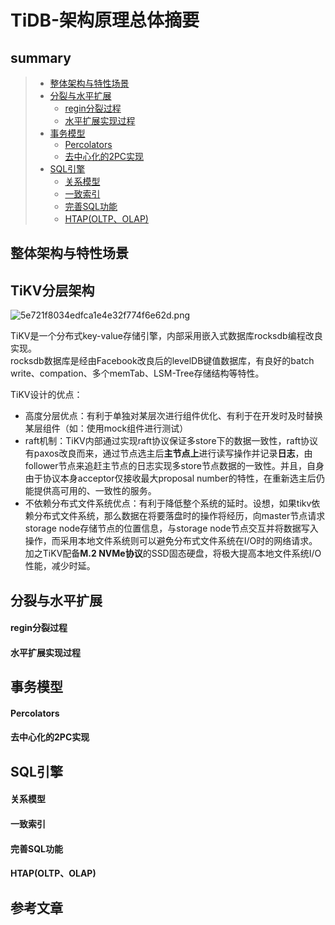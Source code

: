 # TiDB-架构原理总体摘要

## summary
> - [整体架构与特性场景](#整体架构与特性场景)
> - [分裂与水平扩展](#分裂与水平扩展)  
>   - [regin分裂过程](#regin分裂过程)  
>   - [水平扩展实现过程](#水平扩展实现过程)  
> - [事务模型](#事务模型)  
>   - [Percolators](#Percolators)  
>   - [去中心化的2PC实现](#去中心化的2PC实现)  
> - [SQL引擎](#SQL引擎)  
>   - [关系模型](#关系模型)  
>   - [一致索引](#一致索引)  
>   - [完善SQL功能](#完善SQL功能)  
>   - [HTAP(OLTP、OLAP)](#HTAP(OLTP、OLAP))  



## 整体架构与特性场景

## TiKV分层架构


![5e721f8034edfca1e4e32f774f6e62d.png](http://cdn.lifemini.cn/dbblog/20210106/b7b42a2b12aa451bbd693ca112fa941d.png)

TiKV是一个分布式key-value存储引擎，内部采用嵌入式数据库rocksdb编程改良实现。  
rocksdb数据库是经由Facebook改良后的levelDB键值数据库，有良好的batch write、compation、多个memTab、LSM-Tree存储结构等特性。  

TiKV设计的优点：
 - 高度分层优点：有利于单独对某层次进行组件优化、有利于在开发时及时替换某层组件（如：使用mock组件进行测试）
 - raft机制：TiKV内部通过实现raft协议保证多store下的数据一致性，raft协议有paxos改良而来，通过节点选主后**主节点上**进行读写操作并记录**日志**，由follower节点来追赶主节点的日志实现多store节点数据的一致性。并且，自身由于协议本身acceptor仅接收最大proposal number的特性，在重新选主后仍能提供高可用的、一致性的服务。
 - 不依赖分布式文件系统优点：有利于降低整个系统的延时。设想，如果tikv依赖分布式文件系统，那么数据在将要落盘时的操作将经历，向master节点请求storage node存储节点的位置信息，与storage node节点交互并将数据写入操作，而采用本地文件系统则可以避免分布式文件系统在I/O时的网络请求。加之TiKV配备**M.2 NVMe协议**的SSD固态硬盘，将极大提高本地文件系统I/O性能，减少时延。

## 分裂与水平扩展

#### regin分裂过程  

#### 水平扩展实现过程

## 事务模型

#### Percolators

#### 去中心化的2PC实现


## SQL引擎

#### 关系模型

#### 一致索引


#### 完善SQL功能


#### HTAP(OLTP、OLAP)















## 参考文章